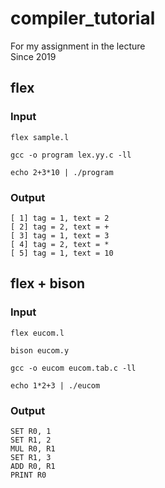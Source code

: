 # compiler_tutorial 
For my assignment in the lecture  
Since 2019  
  
## flex  
### Input  
~~~
flex sample.l
~~~  
~~~
gcc -o program lex.yy.c -ll
~~~  
~~~
echo 2+3*10 | ./program
~~~  
### Output  
~~~
[ 1] tag = 1, text = 2  
[ 2] tag = 2, text = +  
[ 3] tag = 1, text = 3  
[ 4] tag = 2, text = *  
[ 5] tag = 1, text = 10  
~~~   
## flex + bison  
### Input  
~~~
flex eucom.l
~~~  
~~~
bison eucom.y
~~~
~~~
gcc -o eucom eucom.tab.c -ll
~~~  
~~~
echo 1*2+3 | ./eucom
~~~  
### Output  
~~~
SET R0, 1  
SET R1, 2  
MUL R0, R1  
SET R1, 3  
ADD R0, R1  
PRINT R0  
~~~  
